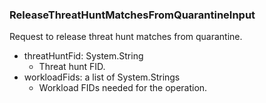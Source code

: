 ### ReleaseThreatHuntMatchesFromQuarantineInput
Request to release threat hunt matches from quarantine.

- threatHuntFid: System.String
  - Threat hunt FID.
- workloadFids: a list of System.Strings
  - Workload FIDs needed for the operation.
